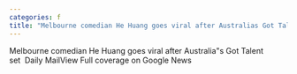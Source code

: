```yaml
---
categories: f
title: "Melbourne comedian He Huang goes viral after Australias Got Talent set  Daily Mail"
---
```

Melbourne comedian He Huang goes viral after Australia"s Got Talent set&nbsp;&nbsp;Daily MailView Full coverage on Google News